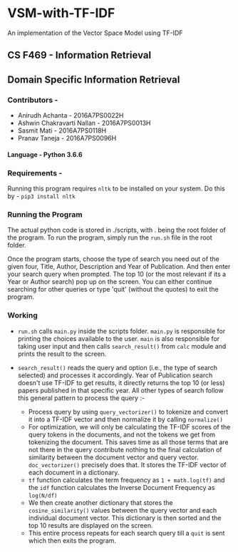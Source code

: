 # VSM-with-TF-IDF
An implementation of the Vector Space Model using TF-IDF

## CS F469 - Information Retrieval
## Domain Specific Information Retrieval

### Contributors -
* Anirudh Achanta - 2016A7PS0022H
* Ashwin Chakravarti Nallan - 2016A7PS0013H
* Sasmit Mati - 2016A7PS0118H
* Pranav Taneja - 2016A7PS0096H

#### Language - Python 3.6.6

### Requirements -
Running this program requires `nltk` to be installed on your system. Do this by -
```pip3 install nltk```


### Running the Program
The actual python code is stored in ./scripts, with . being the root folder of the program. To run the program, simply run the `run.sh` file in the root folder.

Once the program starts, choose the type of search you need out of the given four, Title, Author, Description and Year of Publication. And then enter your search query when prompted. The top 10 (or the most relevant if its a Year or Author search) pop up on the screen. You can either continue searching for other queries or type 'quit' (without the quotes) to exit the program.


### Working
* `run.sh` calls `main.py` inside the scripts folder. `main.py` is responsible for printing the choices available to the user. `main` is also responsible for taking user input and then calls `search_result()` from `calc` module and prints the result to the screen.
* `search_result()` reads the query and option (i.e., the type of search selected) and processes it accordingly. Year of Publication search doesn't use TF-IDF to get results, it directly returns the top 10 (or less) papers published in that specific year. All other types of search follow this general pattern to process the query :- 

   * Process query by using `query_vectorizer()` to tokenize and convert it into a TF-IDF vector and then normalize it by calling `normalize()`
   * For optimization, we will only be calculating the TF-IDF scores of the query tokens in the documents, and not the tokens we get from tokenizing the document. This saves time as all those terms that are not there in the query contribute nothing to the final calculation of similarity between the document vector and query vector. `doc_vectorizer()` precisely does that. It stores the TF-IDF vector of each document in a dictionary.
   * `tf` function calculates the term frequency as ` 1 + math.log(tf) ` and the `idf` function calculates the Inverse Document Frequency as `log(N/df)`
   * We then create another dictionary that stores the `cosine_similarity()` values between the query vector and each individual document vector. This dictionary is then sorted and the top 10 results are displayed on the screen.
   * This entire process repeats for each search query till a `quit` is sent which then exits the program.
